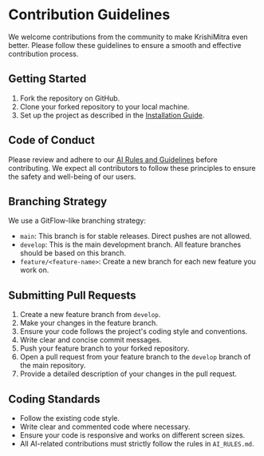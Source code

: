 # Contribution Guidelines

We welcome contributions from the community to make KrishiMitra even better. Please follow these guidelines to ensure a smooth and effective contribution process.

## Getting Started

1.  Fork the repository on GitHub.
2.  Clone your forked repository to your local machine.
3.  Set up the project as described in the [Installation Guide](./03-installation-guide.md).

## Code of Conduct

Please review and adhere to our [AI Rules and Guidelines](../AI_RULES.md) before contributing. We expect all contributors to follow these principles to ensure the safety and well-being of our users.

## Branching Strategy

We use a GitFlow-like branching strategy:

-   `main`: This branch is for stable releases. Direct pushes are not allowed.
-   `develop`: This is the main development branch. All feature branches should be based on this branch.
-   `feature/<feature-name>`: Create a new branch for each new feature you work on.

## Submitting Pull Requests

1.  Create a new feature branch from `develop`.
2.  Make your changes in the feature branch.
3.  Ensure your code follows the project's coding style and conventions.
4.  Write clear and concise commit messages.
5.  Push your feature branch to your forked repository.
6.  Open a pull request from your feature branch to the `develop` branch of the main repository.
7.  Provide a detailed description of your changes in the pull request.

## Coding Standards

-   Follow the existing code style.
-   Write clear and commented code where necessary.
-   Ensure your code is responsive and works on different screen sizes.
-   All AI-related contributions must strictly follow the rules in `AI_RULES.md`.